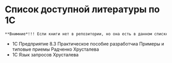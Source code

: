 # Список доступной литературы по 1С
```sh
**Внимние*!!! Eсли книги нет в репозитории, но она есть в данном списке - значит ее нет в свободном доступе и я ее купил. При желании попросите и я скину вам ее лично.
```
- 1С Предприятие 8.3 Практическое пособие разработчиа Примеры и типовые приемы Радченко Хрусталева
- 1C Язык запросов Хрусталева
